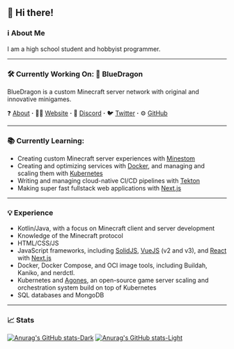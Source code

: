 ## 👋 Hi there! 
### ℹ About Me
I am a high school student and hobbyist programmer.

---

### 🛠 Currently Working On: 🐲 BlueDragon
BlueDragon is a custom Minecraft server network with original and innovative minigames.

❓ [About](https://bluedragonmc.com/p/about) **·**
👨‍💻 [Website](https://bluedragonmc.com) **·**
💬 [Discord](https://discord.gg/3gvSPdW) **·**
🐦 [Twitter](https://twitter.com/BDMCNetwork) **·**
⚙ [GitHub](https://github.com/BlueDragonMC)

---

### 📚 Currently Learning:
- Creating custom Minecraft server experiences with [Minestom](https://minestom.net/)
- Creating and optimizing services with [Docker](https://www.docker.com/), and managing and scaling them with [Kubernetes](https://k8s.io)
- Writing and managing cloud-native CI/CD pipelines with [Tekton](https://tekton.dev)
- Making super fast fullstack web applications with [Next.js](https://nextjs.org/)

---

### 💡 Experience
- Kotlin/Java, with a focus on Minecraft client and server development
- Knowledge of the Minecraft protocol
- HTML/CSS/JS
- JavaScript frameworks, including [SolidJS](https://www.solidjs.com/), [VueJS](https://vuejs.org/) (v2 and v3), and [React](https://reactjs.org/) with [Next.js](https://nextjs.org/)
- Docker, Docker Compose, and OCI image tools, including Buildah, Kaniko, and nerdctl.
- Kubernetes and [Agones](https://agones.dev), an open-source game server scaling and orchestration system build on top of Kubernetes
- SQL databases and MongoDB

---

### 📈 Stats
[![Anurag's GitHub stats-Dark](https://github-readme-stats-lemon-beta.vercel.app/api?username=fluxcapacitor2&show_icons=true&theme=dark#gh-dark-mode-only)](https://github.com/anuraghazra/github-readme-stats#gh-dark-mode-only)
[![Anurag's GitHub stats-Light](https://github-readme-stats-lemon-beta.vercel.app/api?username=fluxcapacitor2&show_icons=true&theme=default#gh-light-mode-only)](https://github.com/anuraghazra/github-readme-stats#gh-light-mode-only)
